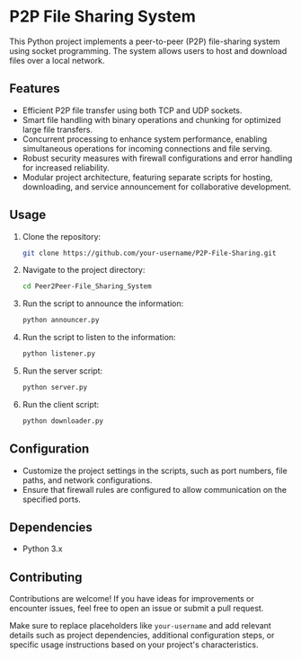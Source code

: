 # P2P File Sharing System

This Python project implements a peer-to-peer (P2P) file-sharing system using socket programming. The system allows users to host and download files over a local network.

## Features

- Efficient P2P file transfer using both TCP and UDP sockets.
- Smart file handling with binary operations and chunking for optimized large file transfers.
- Concurrent processing to enhance system performance, enabling simultaneous operations for incoming connections and file serving.
- Robust security measures with firewall configurations and error handling for increased reliability.
- Modular project architecture, featuring separate scripts for hosting, downloading, and service announcement for collaborative development.

## Usage

1. Clone the repository:

   ```bash
   git clone https://github.com/your-username/P2P-File-Sharing.git
   ```
2. Navigate to the project directory:

   ```bash
   cd Peer2Peer-File_Sharing_System
   ```
3. Run the script to announce the information:

   ```bash
   python announcer.py
   ```
4. Run the script to listen to the information:

   ```bash
   python listener.py
   ```
5. Run the server script:

   ```bash
   python server.py
   ```

5. Run the client script:

   ```bash
   python downloader.py
   ```

## Configuration

- Customize the project settings in the scripts, such as port numbers, file paths, and network configurations.
- Ensure that firewall rules are configured to allow communication on the specified ports.

## Dependencies

- Python 3.x

## Contributing

Contributions are welcome! If you have ideas for improvements or encounter issues, feel free to open an issue or submit a pull request.


Make sure to replace placeholders like `your-username` and add relevant details such as project dependencies, additional configuration steps, or specific usage instructions based on your project's characteristics.
